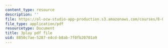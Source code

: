 ```yaml
---
content_type: resource
description: ''
file: https://ol-ocw-studio-app-production.s3.amazonaws.com/courses/8-01sc-classical-mechanics-fall-2016/8850c7ae5287e4cdb8ab7f0fb20701a9_xZn4l1TSvPQ.pdf
file_type: application/pdf
resourcetype: Document
title: 3play pdf file
uid: 8850c7ae-5287-e4cd-b8ab-7f0fb20701a9
---
```

